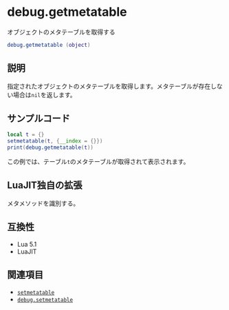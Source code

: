 # debug.getmetatable

オブジェクトのメタテーブルを取得する

```lua
debug.getmetatable (object)
```

## 説明

指定されたオブジェクトのメタテーブルを取得します。メタテーブルが存在しない場合は`nil`を返します。

## サンプルコード

```lua
local t = {}
setmetatable(t, {__index = {}})
print(debug.getmetatable(t))
```

この例では、テーブル`t`のメタテーブルが取得されて表示されます。

## LuaJIT独自の拡張

メタメソッドを識別する。

## 互換性

- Lua 5.1
- LuaJIT

## 関連項目

- [`setmetatable`](../std/setmetatable.md)
- [`debug.setmetatable`](setmetatable.md)